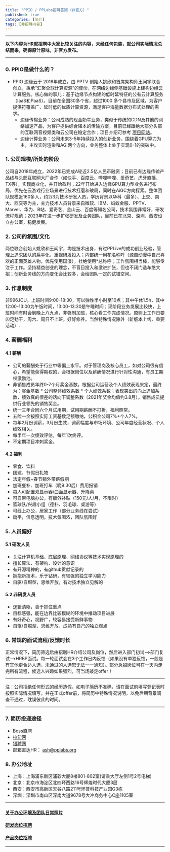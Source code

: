 ```yaml
---
title: "PPIO / PPLabs招聘答疑（非官方）"
published: true
categories: [简介]
tags: [非招聘内容]
---
```

<hr/>

**以下内容为HR就招聘中大家比较关注的内容，未经任何包装，就公司实际情况总结而来，确保原汁原味，非官方发布。**
<hr/>

### 0. PPIO是做什么的？

- PPIO 边缘云于 2018年成立，由 PPTV 创始人姚欣和首席架构师王闻宇联合创立，秉承“汇聚全球计算资源”的使命，在网络边缘侧基础设施上建构边缘云计算服务。核心做的事儿：基于边缘节点构建的低时延特征的公有云计算服务（IaaS和PaaS）。目前在全国30多个省，超过1000 多个县市及区域，为客户提供符覆盖广、延时低的优质计算资源，满足客户海量数据分布式处理的需求。
  - 边缘传输业务：公司成熟的现金奶牛业务，类似于传统的CDN及其他的网络加速产品，为客户提供综合降本的传输方案，目前已经跟绝大部分头部的互联网音视频类和云公司在稳定合作；项目介绍可参考 [项目网站](https://ppio.cloud/)。
  - 边缘计算业务：公司未来3-5年持续投入的创新业务，围绕着GPU算力为主，主攻实时渲染和AGI两个方向，业务整体上处于实现0-1的突破中。


### 1. 公司规模/所处的阶段

公司自2018年成立，2022年已完成A轮近2.5亿人民币融资；目前已有边缘传输产品线与头部互联网大厂合作（如快手、百度云、哔哩哔哩、爱奇艺、虎牙直播、TX等），实现商业化，并开始盈利；22年开始进入边缘GPU算力型业务进行布局，优先在云游戏行业场景进行技术打磨和破局，同时在AiGC方向探索。整体团队规模近160多人，约2/3为技术研发人员，学历背景以华科（最多）、上交、南大、西交等为主，主力技术人员背景来自微软、IBM、蚂蚁金服、PPTV、Marvel、华为、B站、爱奇艺、金山云、百度等知名公司，技术氛围非常好，研发流程规范；2023年在进一步扩张研发及业务团队，目前已在北京、深圳、西安设立办公室，稳健发展。

### 2. 公司的氛围/文化

两位联合创始人姚欣和王闻宇，均是技术出身，有过PPLive的成功创业经验，管理上追求团队的扁平化，重视研发投入；内部统一用花名称呼（源自动漫中自己喜欢的正面英雄人物，优先使用国漫），杜绝使用*总称呼；工作氛围相当棒，能够专注于工作。坚持精益创业的理念，不盲目投入和激进扩张，但也不闭门造车憋大招；创新业务线的方向变化会比较多，会给团队一定的试错空间。

### 3. 作息制度

非996.ICU。上班时间9:00-18:30，可以弹性半小时至10点；其中午休1.5h，其中12:00-13:00为午饭时间，13:00-13:30是午睡时间；现阶段业务发展比较快，上班时间有时会到晚上八九点，非强制加班，核心看工作完成情况。原则上工作日要卯足劲干，周六、周日不上班，好好修养。当然特殊情况除外（新版本上线、重要活动）.

### 4. 薪酬福利
#### 4.1 薪酬
- 公司的薪酬处于行业中等偏上水平。对于管理岗及核心员工，如对公司很有信心，希望能获得期权的，会根据岗位以及薪酬情况进行针对性沟通，有员工期权激励池。
- 非销售成员年终0-7个月奖金基数，根据公司运营及个人绩效表现来定，最终为：奖金基数 * 公司整体绩效系数 * 个人绩效系数；表现突出的向上追加系数，绩效真的很差的话向下调整系数（2021年奖金均值约3.8月）。销售成员提供行业领先的销售奖金。
- 统一三年合同六个月试用期，试用期薪酬不打折，福利照常。
- 五险一金按照实际工资基数足额缴纳，公积金公司7%+个人7%。
- 每年2月份调薪，3月份生效，调薪幅度与市场环境、公司年度经营状况、个人绩效相关。
- 每半年一次绩效评估，每年1次终评。
- 不定期项目冲刺奖金。
#### 4.2 福利
- 零食、饮料
- 团建、节假日礼物
- 法定年假+春节额外带薪假期
- 加班餐补、加班打车（晚9:30后）费用报销
- 每人可配置双显示器/曲面显示器、升降桌
- 可自带电脑办公，有额外补贴（150元/人/月，不限时）
- 篮球队/兴趣小组（德扑、羽毛球、桌游等）
- 可线上办公，居家工作（部分业务线在尝试）
- 扁平，信息透明，技术氛围浓，团队氛围好

### 5. 人员偏好
#### 5.1 研发人员
  - 关注计算机基础、底层原理、网络协议等技术实现原理的
  - 擅长算法、有架构、设计的意识
  - 有开源精神的，有github贡献记录的
  - 拥抱新技术，乐于钻研，有较强的独立学习能力
  - 自驱/自燃型，思维开放，有对技术独立见解的
#### 5.2 非研发人员
  - 逻辑清晰，善于抓住重点
  - 目标感强，能在边界比较模糊的环境中推动项目进展
  - 有好奇心，视野广，较容易接受新鲜事物
  - 自驱/自燃型，思维开放，成熟有自己的独立观点

### 6. 常规的面试流程/反馈时长

正常情况下，简历筛选后由招聘HR介绍公司及岗位，然后进入部门初试-->部门复试-->HRBP面试。每一轮面试会在3个工作日内反馈（如果没有单独反馈，一般是有其他更合适人选，未通过的人选恕无法一一通知）。部分急招岗位可在一天内走完所有流程，候选人兴趣如果强烈，可当场敲定offer！

<hr>

注：公司拒绝任何形式的经历造假，如电子简历不准确，请在面试前填写登记表时按照实际情况填写，并在正式offer前，将简历中特殊情况说明，以免后期背景调查不通过，耽误彼此的时间。

<hr>


### 7. 简历投递途径
- [Boss直聘](https://www.zhipin.com/gongsir/5ba2ae5248837b0d1n192Nq0FQ~~.html?ka=company-jobs)
- [拉勾网](https://www.lagou.com/gongsi/j443505.html)
- [猎聘网](https://www.liepin.com/company/9566183)
- 邮箱直达HR： ash@pplabs.org

### 8. 办公地址
 - 上海：上海浦东新区浦软大厦8楼801-802室(请乘大厅左侧1号2号电梯)
 - 北京：北京市海淀区北四环西路16号辉煌时代大厦3层
 - 西安：西安市高新区天谷八路211号环普科技产业园G3栋
 - 深圳：深圳市南山区深南大道9678号大冲商务中心C座1105室

<hr>

#### [关于办公环境及团队日常照片](https://www.ashma.info/2019/03/02/pic-of-PPLabs/)
#### [研发岗位招聘](https://www.ashma.info/2023-07-12-RD-positions/)
#### [产品岗位招聘](https://www.ashma.info/2022/05/24/Product-Position/)

<hr>
